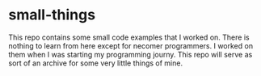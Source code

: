 # small-things
This repo contains some small code examples that I worked on. There is nothing to learn from here except for necomer programmers. I worked on them when I was starting my programming journy. This repo will serve as sort of an archive for some very little things of mine.
